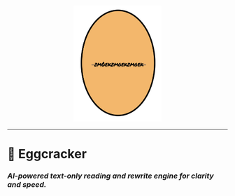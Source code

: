 <p align="center">
  <img src="./assets/logoEggcracker.png" alt="Eggcracker Logo" width="200"/>
</p>

---

# 🥚 Eggcracker  
### *AI-powered text-only reading and rewrite engine for clarity and speed.*

